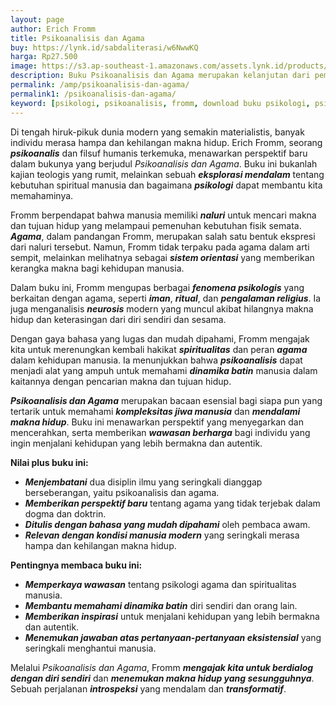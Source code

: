 ```yaml
---
layout: page
author: Erich Fromm
title: Psikoanalisis dan Agama
buy: https://lynk.id/sabdaliterasi/w6NwwKQ
harga: Rp27.500
image: https://s3.ap-southeast-1.amazonaws.com/assets.lynk.id/products/30-11-2023/1701286848124_8659633
description: Buku Psikoanalisis dan Agama merupakan kelanjutan dari pemikiran yang diungkapkannya dalam bukunya tahun 1947. Ia menyatakan bahwa ia tidak menegaskan
permalink: /amp/psikoanalisis-dan-agama/
permalink1: /psikoanalisis-dan-agama/
keyword: [psikologi, psikoanalisis, fromm, download buku psikologi, psikoanalisis pdf, ebook agama, agama, freud]
---
```

<p>Di tengah hiruk-pikuk dunia modern yang semakin materialistis, banyak individu merasa hampa dan kehilangan makna hidup. Erich Fromm, seorang <em><strong>psikoanalis</strong></em> dan filsuf humanis terkemuka, menawarkan perspektif baru dalam bukunya yang berjudul <em>Psikoanalisis dan Agama</em>. Buku ini bukanlah kajian teologis yang rumit, melainkan sebuah <em><strong>eksplorasi mendalam</strong></em> tentang kebutuhan spiritual manusia dan bagaimana <em><strong>psikologi</strong></em> dapat membantu kita memahaminya.</p><p>Fromm berpendapat bahwa manusia memiliki <em><strong>naluri</strong></em> untuk mencari makna dan tujuan hidup yang melampaui pemenuhan kebutuhan fisik semata. <em><strong>Agama</strong></em>, dalam pandangan Fromm, merupakan salah satu bentuk ekspresi dari naluri tersebut. Namun, Fromm tidak terpaku pada agama dalam arti sempit, melainkan melihatnya sebagai <em><strong>sistem orientasi</strong></em> yang memberikan kerangka makna bagi kehidupan manusia.</p><p>Dalam buku ini, Fromm mengupas berbagai <em><strong>fenomena psikologis</strong></em> yang berkaitan dengan agama, seperti <em><strong>iman</strong></em>, <em><strong>ritual</strong></em>, dan <em><strong>pengalaman religius</strong></em>. Ia juga menganalisis <em><strong>neurosis</strong></em> modern yang muncul akibat hilangnya makna hidup dan keterasingan dari diri sendiri dan sesama.</p><p>Dengan gaya bahasa yang lugas dan mudah dipahami, Fromm mengajak kita untuk merenungkan kembali hakikat <em><strong>spiritualitas</strong></em> dan peran <em><strong>agama</strong></em> dalam kehidupan manusia. Ia menunjukkan bahwa <em><strong>psikoanalisis</strong></em> dapat menjadi alat yang ampuh untuk memahami <em><strong>dinamika batin</strong></em> manusia dalam kaitannya dengan pencarian makna dan tujuan hidup.</p><p><em><strong>Psikoanalisis dan Agama</strong></em> merupakan bacaan esensial bagi siapa pun yang tertarik untuk memahami <em><strong>kompleksitas jiwa manusia</strong></em> dan <em><strong>mendalami makna hidup</strong></em>. Buku ini menawarkan perspektif yang menyegarkan dan mencerahkan, serta memberikan <em><strong>wawasan berharga</strong></em> bagi individu yang ingin menjalani kehidupan yang lebih bermakna dan autentik.</p><p><strong>Nilai plus buku ini:</strong></p><ul><li><em><strong>Menjembatani</strong></em> dua disiplin ilmu yang seringkali dianggap berseberangan, yaitu psikoanalisis dan agama.</li><li><em><strong>Memberikan perspektif baru</strong></em> tentang agama yang tidak terjebak dalam dogma dan doktrin.</li><li><em><strong>Ditulis dengan bahasa yang mudah dipahami</strong></em> oleh pembaca awam.</li><li><em><strong>Relevan dengan kondisi manusia modern</strong></em> yang seringkali merasa hampa dan kehilangan makna hidup.</li></ul><p><strong>Pentingnya membaca buku ini:</strong></p><ul><li><em><strong>Memperkaya wawasan</strong></em> tentang psikologi agama dan spiritualitas manusia.</li><li><em><strong>Membantu memahami dinamika batin</strong></em> diri sendiri dan orang lain.</li><li><em><strong>Memberikan inspirasi</strong></em> untuk menjalani kehidupan yang lebih bermakna dan autentik.</li><li><em><strong>Menemukan jawaban atas pertanyaan-pertanyaan eksistensial</strong></em> yang seringkali menghantui manusia.</li></ul><p>Melalui <em>Psikoanalisis dan Agama</em>, Fromm <em><strong>mengajak kita untuk berdialog dengan diri sendiri</strong></em> dan <em><strong>menemukan makna hidup yang sesungguhnya</strong></em>. Sebuah perjalanan <em><strong>introspeksi</strong></em> yang mendalam dan <em><strong>transformatif</strong></em>.</p>
